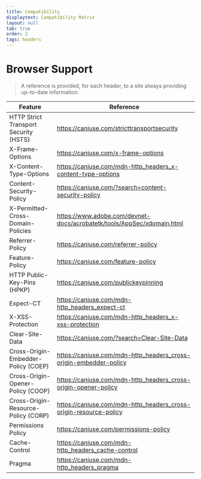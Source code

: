 ```yaml
---
title: Compatibility
displaytext: Compatibility Matrix
layout: null
tab: true
order: 2
tags: headers
---
```


# Browser Support

> A reference is provided, for each header, to a site always providing up-to-date information.

| Feature                                      | Reference  |
| ---------------------------------------------|------------|
| HTTP Strict Transport Security (HSTS)        | <https://caniuse.com/stricttransportsecurity> |
| X-Frame-Options                              | <https://caniuse.com/x-frame-options> |
| X-Content-Type-Options                       | <https://caniuse.com/mdn-http_headers_x-content-type-options>|
| Content-Security-Policy                      | <https://caniuse.com/?search=content-security-policy> |
| X-Permitted-Cross-Domain-Policies            | <https://www.adobe.com/devnet-docs/acrobatetk/tools/AppSec/xdomain.html>                |
| Referrer-Policy                              | <https://caniuse.com/referrer-policy>  |
| Feature-Policy                               | <https://caniuse.com/feature-policy>  |
| HTTP Public-Key-Pins (HPKP)                  | <https://caniuse.com/publickeypinning>  |
| Expect-CT                                    | <https://caniuse.com/mdn-http_headers_expect-ct>  |
| X-XSS-Protection                             | <https://caniuse.com/mdn-http_headers_x-xss-protection>   |
| Clear-Site-Data                              | <https://caniuse.com/?search=Clear-Site-Data>     |
| Cross-Origin-Embedder-Policy (COEP)          | <https://caniuse.com/mdn-http_headers_cross-origin-embedder-policy>   |
| Cross-Origin-Opener-Policy (COOP)            | <https://caniuse.com/mdn-http_headers_cross-origin-opener-policy>   |
| Cross-Origin-Resource-Policy (CORP)          | <https://caniuse.com/mdn-http_headers_cross-origin-resource-policy>  |
| Permissions Policy                           | <https://caniuse.com/permissions-policy>  |
| Cache-Control                                | <https://caniuse.com/mdn-http_headers_cache-control>  |
| Pragma                                       | <https://caniuse.com/mdn-http_headers_pragma>  |

